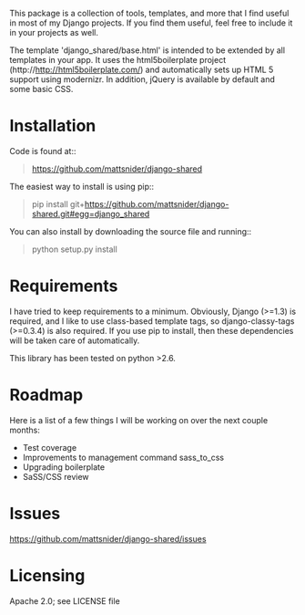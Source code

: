 This package is a collection of tools, templates, and more that I find useful in most of my Django projects. If you find them useful, feel free to include it in your projects as well.

The template 'django_shared/base.html' is intended to be extended by all templates in your app. It uses the html5boilerplate project (http://http://html5boilerplate.com/) and automatically sets up HTML 5 support using modernizr. In addition, jQuery is available by default and some basic CSS.

Installation
============

Code is found at::

> https://github.com/mattsnider/django-shared

The easiest way to install is using pip::

> pip install git+https://github.com/mattsnider/django-shared.git#egg=django_shared

You can also install by downloading the source file and running::

> python setup.py install

Requirements
============

I have tried to keep requirements to a minimum. Obviously, Django (>=1.3) is required, and I like to use class-based template tags, so django-classy-tags (>=0.3.4) is also required. If you use pip to install, then these dependencies will be taken care of automatically.

This library has been tested on python >2.6.

Roadmap
=======

Here is a list of a few things I will be working on over the next couple months:

* Test coverage
* Improvements to management command sass_to_css
* Upgrading boilerplate
* SaSS/CSS review

Issues
======

https://github.com/mattsnider/django-shared/issues

Licensing
=========

Apache 2.0; see LICENSE file
